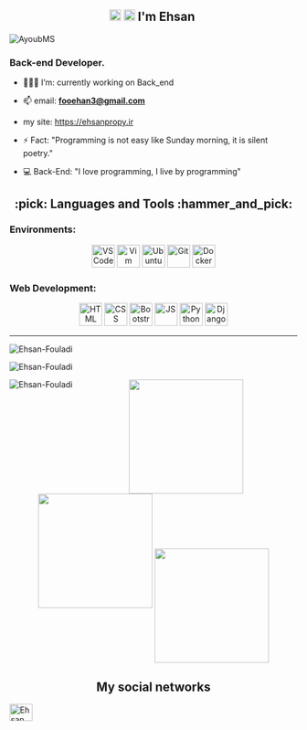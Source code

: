 <h2 align="center"><img src="https://github.com/TheDudeThatCode/TheDudeThatCode/blob/master/Assets/Hi.gif" width="20px"> <img src="https://github.com/TheDudeThatCode/TheDudeThatCode/blob/master/Assets/Earth.gif" width="20px"> I'm Ehsan&nbsp;</h2>
<p>

<p align="left"> <img src="https://komarev.com/ghpvc/?username=Ehsan-Fouladi&label=Profile%20views&color=0e75b6&style=flat" alt="AyoubMS" /> </p>

<h3 align="left">‌‌Back-end Developer.</h3>

- 👨🏾‍💻 I’m: currently working on Back_end

- 📫 email: **fooehan3@gmail.com**

- my site: https://ehsanpropy.ir

- ⚡ Fact: "Programming is not easy like Sunday morning, it is silent poetry."

- 💻 Back-End: "I love programming, I live by programming"

<h2 align="center">:pick: Languages and Tools :hammer_and_pick:</h2>

<h3 align="left">Environments:</h3>
  
 <p align="center">
 <img alt="VSCode" width="40px" height="40px" src="./vscode.png"/>
<img alt="Vim" width="40px" height="40px" src="https://cdn.jsdelivr.net/gh/devicons/devicon/icons/vim/vim-original.svg" />
<img alt="Ubuntu" width="40px" height="40px" src="https://cdn.jsdelivr.net/gh/devicons/devicon/icons/ubuntu/ubuntu-plain.svg" />
<img alt="Git" width="40px" height="40px" src="https://cdn.jsdelivr.net/gh/devicons/devicon/icons/git/git-original.svg" />
<img alt="Docker" width="40px" height="40px" src="./icons8-docker.svg" />
 </p>

<h3 align="left">Web Development:</h3>
    
<p align="center">
<img alt="HTML" width="40px" height="40px" src="https://cdn.jsdelivr.net/gh/devicons/devicon/icons/html5/html5-original-wordmark.svg" />
<img alt="CSS" width="40px" height="40px" src="https://cdn.jsdelivr.net/gh/devicons/devicon/icons/css3/css3-original-wordmark.svg" />
<img alt="Bootstrap" width="40px" height="40px" src="https://cdn.jsdelivr.net/gh/devicons/devicon/icons/bootstrap/bootstrap-original.svg" />
<img alt="JS" width="40px" height="40px" src="https://cdn.jsdelivr.net/gh/devicons/devicon/icons/javascript/javascript-original.svg" />   
<img alt="Python" width="40px" height="40px" src="https://cdn.jsdelivr.net/gh/devicons/devicon/icons/python/python-original.svg" />
<img alt="Django" width="40px" height="40px" src="https://cdn.jsdelivr.net/gh/devicons/devicon/icons/django/django-plain.svg"/>
</p>
<hr>
  <p>
   <img align="center" src="https://github-readme-stats.vercel.app/api?username=Ehsan-Fouladi&show_icons=true&locale=en&theme=tokyonight" alt="Ehsan-Fouladi"/>
   </p>

   <p><img align="center" src="https://github-readme-streak-stats.herokuapp.com/?user=Ehsan-Fouladi&theme=tokyonight" alt="Ehsan-Fouladi"/></p>

   <p><img align="left" src="https://github-readme-stats.vercel.app/api/top-langs?username=Ehsan-Fouladi&show_icons=true&locale=en&layout=compact&theme=tokyonight" alt="Ehsan-Fouladi"/>
  </p>

<p align="center">
<img src="https://media.giphy.com/media/bGgsc5mWoryfgKBx1u/giphy.gif" width="200"/>
<img src="./giphy.gif" width="200"/>
<img src="./python.webp" width="200" align="center"/>

<h2 align="center">My social networks</h2>

<a href="https://www.linkedin.com/feed/" target="blank"><img align="center" src="https://raw.githubusercontent.com/rahuldkjain/github-profile-readme-generator/master/src/images/icons/Social/linked-in-alt.svg" alt="Ehsan Fouladi" height="30" width="40"/></a></p>
